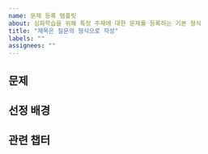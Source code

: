 ```yaml
---
name: 문제 등록 템플릿
about: 심화학습을 위해 특정 주제에 대한 문제를 등록하는 기본 형식
title: "제목은 질문의 형식으로 작성"
labels: ""
assignees: ""
---
```


## 문제

<!-- 제목에 작성한 문제 내용은 간략 버전. 문제에 대한 자세한 설명은 해당 부분에 작성. -->

## 선정 배경

<!-- 해당 질문이 중요하다고 생각하는 이유 등에 대한 설명 작성. -->

## 관련 챕터

<!--
해당 질문과 관련된 챕터 및 페이지 정보를 작성.
페이지 정보의 경우 생략 가능.

[예시]
- [1장] 자바 8, 9, 10, 11 : 무슨 일이 일어나고 있는가?
  - p. 39
  - pp. 44-46
- [3장] 스트림 소개
-->

<!-- 출제자가 생각하는 문제에 대한 정답은 해당 이슈를 등록한 후, 아래 답변으로 작성. -->
